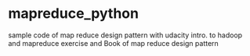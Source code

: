 # mapreduce_python
sample code of map reduce design pattern with udacity intro. to hadoop and mapreduce exercise and Book of map reduce design pattern
